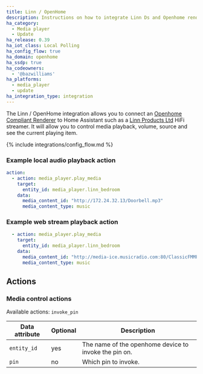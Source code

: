 ```yaml
---
title: Linn / OpenHome
description: Instructions on how to integrate Linn Ds and Openhome renderers into Home Assistant.
ha_category:
  - Media player
  - Update
ha_release: 0.39
ha_iot_class: Local Polling
ha_config_flow: true
ha_domain: openhome
ha_ssdp: true
ha_codeowners:
  - '@bazwilliams'
ha_platforms:
  - media_player
  - update
ha_integration_type: integration
---
```


The Linn / OpenHome integration allows you to connect an [Openhome Compliant Renderer](http://openhome.org/) to Home Assistant such as a [Linn Products Ltd](https://www.linn.co.uk) HiFi streamer. It will allow you to control media playback, volume, source and see the current playing item.

{% include integrations/config_flow.md %}

### Example local audio playback action

```yaml
action:
  - action: media_player.play_media
    target:
      entity_id: media_player.linn_bedroom
    data:
      media_content_id: "http://172.24.32.13/Doorbell.mp3"
      media_content_type: music
```

### Example web stream playback action

```yaml
  - action: media_player.play_media
    target:
      entity_id: media_player.linn_bedroom
    data:
      media_content_id: "http://media-ice.musicradio.com:80/ClassicFMMP3"
      media_content_type: music
```

## Actions

### Media control actions

Available actions: `invoke_pin`

| Data attribute | Optional | Description                                      |
| ---------------------- | -------- | ------------------------------------------------ |
| `entity_id`            |     yes | The name of the openhome device to invoke the pin on.|
| `pin`                  |      no | Which pin to invoke.                              |
